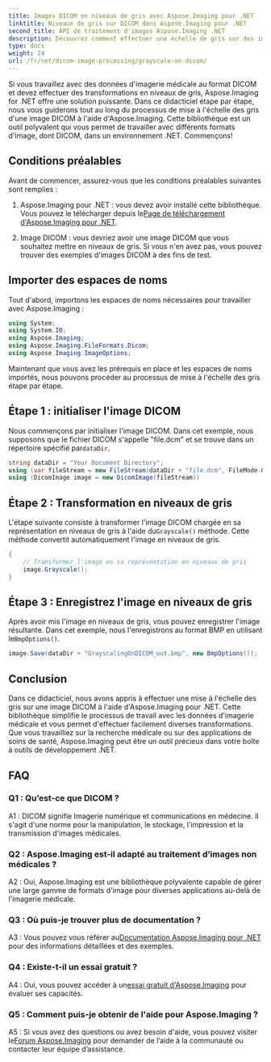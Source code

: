 ```yaml
---
title: Images DICOM en niveaux de gris avec Aspose.Imaging pour .NET
linktitle: Niveaux de gris sur DICOM dans Aspose.Imaging pour .NET
second_title: API de traitement d'images Aspose.Imaging .NET
description: Découvrez comment effectuer une échelle de gris sur des images DICOM avec Aspose.Imaging for .NET, une puissante bibliothèque de traitement d'image.
type: docs
weight: 24
url: /fr/net/dicom-image-processing/grayscale-on-dicom/
---
```

Si vous travaillez avec des données d'imagerie médicale au format DICOM et devez effectuer des transformations en niveaux de gris, Aspose.Imaging for .NET offre une solution puissante. Dans ce didacticiel étape par étape, nous vous guiderons tout au long du processus de mise à l'échelle des gris d'une image DICOM à l'aide d'Aspose.Imaging. Cette bibliothèque est un outil polyvalent qui vous permet de travailler avec différents formats d'image, dont DICOM, dans un environnement .NET. Commençons!

## Conditions préalables

Avant de commencer, assurez-vous que les conditions préalables suivantes sont remplies :

1.  Aspose.Imaging pour .NET : vous devez avoir installé cette bibliothèque. Vous pouvez le télécharger depuis le[Page de téléchargement d'Aspose.Imaging pour .NET](https://releases.aspose.com/imaging/net/).

2. Image DICOM : vous devriez avoir une image DICOM que vous souhaitez mettre en niveaux de gris. Si vous n'en avez pas, vous pouvez trouver des exemples d'images DICOM à des fins de test.

## Importer des espaces de noms

Tout d'abord, importons les espaces de noms nécessaires pour travailler avec Aspose.Imaging :

```csharp
using System;
using System.IO;
using Aspose.Imaging;
using Aspose.Imaging.FileFormats.Dicom;
using Aspose.Imaging.ImageOptions;
```

Maintenant que vous avez les prérequis en place et les espaces de noms importés, nous pouvons procéder au processus de mise à l'échelle des gris étape par étape.

## Étape 1 : initialiser l'image DICOM

 Nous commençons par initialiser l'image DICOM. Dans cet exemple, nous supposons que le fichier DICOM s'appelle "file.dcm" et se trouve dans un répertoire spécifié par`dataDir`.

```csharp
string dataDir = "Your Document Directory";
using (var fileStream = new FileStream(dataDir + "file.dcm", FileMode.Open, FileAccess.Read))
using (DicomImage image = new DicomImage(fileStream))
```

## Étape 2 : Transformation en niveaux de gris

 L'étape suivante consiste à transformer l'image DICOM chargée en sa représentation en niveaux de gris à l'aide du`Grayscale()` méthode. Cette méthode convertit automatiquement l'image en niveaux de gris.

```csharp
{
    // Transformer l'image en sa représentation en niveaux de gris
    image.Grayscale();
}
```

## Étape 3 : Enregistrez l'image en niveaux de gris

 Après avoir mis l'image en niveaux de gris, vous pouvez enregistrer l'image résultante. Dans cet exemple, nous l'enregistrons au format BMP en utilisant le`BmpOptions()`.

```csharp
image.Save(dataDir + "GrayscalingOnDICOM_out.bmp", new BmpOptions());
```

## Conclusion

Dans ce didacticiel, nous avons appris à effectuer une mise à l'échelle des gris sur une image DICOM à l'aide d'Aspose.Imaging pour .NET. Cette bibliothèque simplifie le processus de travail avec les données d'imagerie médicale et vous permet d'effectuer facilement diverses transformations. Que vous travailliez sur la recherche médicale ou sur des applications de soins de santé, Aspose.Imaging peut être un outil précieux dans votre boîte à outils de développement .NET.

## FAQ

### Q1 : Qu’est-ce que DICOM ?

A1 : DICOM signifie Imagerie numérique et communications en médecine. Il s'agit d'une norme pour la manipulation, le stockage, l'impression et la transmission d'images médicales.

### Q2 : Aspose.Imaging est-il adapté au traitement d’images non médicales ?

A2 : Oui, Aspose.Imaging est une bibliothèque polyvalente capable de gérer une large gamme de formats d'image pour diverses applications au-delà de l'imagerie médicale.

### Q3 : Où puis-je trouver plus de documentation ?

 A3 : Vous pouvez vous référer au[Documentation Aspose.Imaging pour .NET](https://reference.aspose.com/imaging/net/) pour des informations détaillées et des exemples.

### Q4 : Existe-t-il un essai gratuit ?

 A4 : Oui, vous pouvez accéder à un[essai gratuit d'Aspose.Imaging](https://releases.aspose.com/) pour évaluer ses capacités.

### Q5 : Comment puis-je obtenir de l'aide pour Aspose.Imaging ?

 A5 : Si vous avez des questions ou avez besoin d'aide, vous pouvez visiter le[Forum Aspose.Imaging](https://forum.aspose.com/) pour demander de l’aide à la communauté ou contacter leur équipe d’assistance.